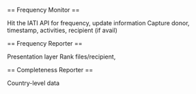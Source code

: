 == Frequency Monitor ==

Hit the IATI API for frequency, update information
Capture donor, timestamp, activities, recipient (if avail)

== Frequency Reporter ==

Presentation layer
Rank files/recipient, 

== Completeness Reporter ==

Country-level data